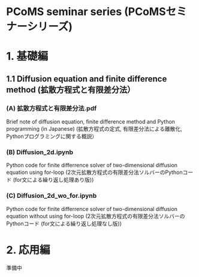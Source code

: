 # PCoMS seminar series (PCoMSセミナーシリーズ)

# 1. 基礎編
## 1.1 Diffusion equation and finite difference method (拡散方程式と有限差分法）
### (A) 拡散方程式と有限差分法.pdf
Brief note of diffusion equation, finite difference method and Python programming (in Japanese)
(拡散方程式の定式, 有限差分法による離散化, Pythonプログラミングに関する概説）

### (B) Diffusion_2d.ipynb 
Python code for finite differrence solver of two-dimensional diffusion equation using for-loop
(2次元拡散方程式の有限差分法ソルバーのPythonコード (for文による繰り返し処理あり版))

### (C) Diffusion_2d_wo_for.ipynb 
Python code for finite differrence solver of two-dimensional diffusion equation without using for-loop
(2次元拡散方程式の有限差分法ソルバーのPythonコード (for文による繰り返し処理なし版))

# 2. 応用編
準備中

